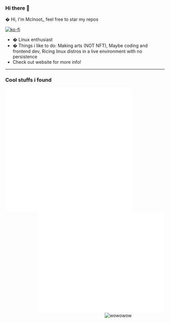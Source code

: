 ### Hi there 👋

� Hi, I'm Mclnoot_ feel free to star my repos

[![ko-fi](https://ko-fi.com/img/githubbutton_sm.svg)](https://ko-fi.com/Q5Q3611TP)

- � Linux enthusiast 
- � Things i like to do: Making arts (NOT NFT), Maybe coding and frontend dev, Ricing linux distros in a live environment with no persistence
- Check out website for more info!

--- 
 
### Cool stuffs i found

<img align="left" src="/github-metrics.svg" alt="Metrics" width="400">
<img align="right" src="/media.svg" alt="Amine" width="400">
<img align="right" src="/acheivemnts.svg" alt="wowowow" width="190">

